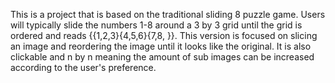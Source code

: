 This is a project that is based on the traditional sliding 8 puzzle game. Users will typically slide the numbers 1-8 around a 3 by 3 grid until the grid is ordered and reads {{1,2,3}{4,5,6}{7,8, }}. This version is focused on slicing an image and reordering the image until it looks like the original. It is also clickable and n by n meaning the amount of sub images can be increased according to the user's preference.
